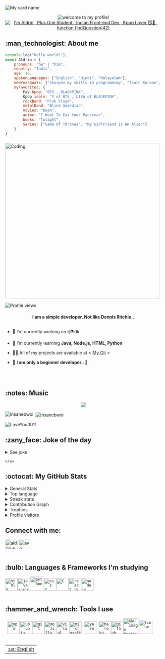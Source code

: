 ![My card name](https://cardivo.vercel.app/api?name=LoveYou0011%20&description=Hi,%20Welcome%20To%20My%20Profile&image=https://i.imgur.com/tCKpvyS.png?q=tbn:ANd9GcR7aMC3bf4bg4l_nhYS2Un9FXbFYcB4T83Shjk8xSUZDh_D61LFpzbpeqLW&s=10?v=4&backgroundColor=%23e4f2f6&instagram=aldrin.exo&github=LoveYou0011&)
</p>
</p>

<div id="top"></div>
<div align="center" ><img alt="welcome to my profile!" src="https://i.imgur.com/nyXUfVf.jpeg"></div>


<div align="center">
    <a href="https://git.io/typing-svg"><img src="https://readme-typing-svg.herokuapp.com?font=Roboto+Slab&color=%237E3ACE&size=30&center=true&vCenter=true&width=450&lines=I'm+Aldrin;Plus+One+Student;Indian+Front-end+Dev;Kpop+Lover+😼💜;function+findQuestion(42)" alt="I'm Aldrin , Plus One Student , Indian Front-end Dev , Kpop Lover 😼💜 , function findQuestion(42)"></a>
</div>

<table align="right">
 <tr><td><a href="README.md">:us: English</a></td></tr>

<h2>:man_technologist: About me</h2>

```js
console.log("Hello world!");
const Aldrin = {
    pronouns: "he" | "him",
    country: "India",
    age: 16,
    spokenLanguages: ["English", "Hindi", "Malayalam"],
    newYearGoals: ["sharpen my skills in programming", "learn Korean", "get a job"],
    myFavorites: {
        Fav-Kpop: "BTS , BLACKPINK",
        Kpop idols: "V of BTS , LISA of BLACKPINK",
        rockBand: "Pink Floyd",
        metalBand: "Blind Guardian",
        movies: "Bean",
        anime: "I Want To Eat Your Pancreas",
        books: "Twlight",
        Series: ["Game Of Thrones", "My GirlFriend Is An Alien"]
    }
}
```
<h3 align="center"></h3>
<img align="center" alt="Coding" width="500" src="https://media2.giphy.com/media/qFw6AsQptpuzQ33Fjd/giphy.gif?cid=6c09b952d65a849d347feeab83b62850459c4e66cf9f4569&rid=giphy.gif&ct=g">


 ![Profile views](https://gpvc.arturio.dev/quiec)



</details>


<h4 align="center">I am a simple developer. Not like Dennis Ritchie..
<h4 align="center">

##


- 🔭 I’m currently working on 🙄❓idk
- 🌱 I’m currently learning **Java, Node.js, HTML, Python**

- 👨‍💻 All of my projects are available at > [My Git](https://github.com/LoveYou0011/) <

- 💫 **I am only a beginner developer.. 🌆**

</br></br>

<h2>:notes: Music <a</a></h2>
</details>
<div align="center">
<img src="https://spotify-github-profile.vercel.app/api/view?uid=ar5xr05io7p2lrvlzz8cgpz7f&cover_image=false)" />
  </div>
</h2>




</p>
<p><img align="left" src="https://github-readme-stats.vercel.app/api/top-langs?username=LoveYou0011&show_icons=true&locale=en&layout=compact" alt="insanebwoi" /></p>

<p>&nbsp;<img align="center" src="https://github-readme-stats.vercel.app/api?username=LoveYou0011&show_icons=true&locale=en" alt="insanebwoi" /></p>

<p><img align="center" src="https://github-readme-streak-stats.herokuapp.com/?user=LoveYou0011&" alt="LoveYou0011" /></p>

</details>
<h2>:zany_face: Joke of the day</h2>
<details>
<summary>See joke</summary>
    <a href="https://github.com/ABSphreak/readme-jokes">
        <img src="https://readme-jokes.vercel.app/api?theme=tokyonight&hideBorder" alt="Jokes Card" />
    </a>
</details> 

    </a>
</details>
<h2>:octocat: My GitHub Stats</h2>
<details>
<summary>General Stats</summary>
<div>
    <img alt="github repos" src="https://badges.pufler.dev/repos/Carol42?color=181717&style=for-the-badge&labelColor=7E3ACE">
    <img alt="commits today" src="https://badges.pufler.dev/commits/daily/Carol42?color=181717&style=for-the-badge&labelColor=7E3ACE">
    <img alt="commits this week" src="https://badges.pufler.dev/commits/weekly/Carol42?color=181717&style=for-the-badge&labelColor=7E3ACE">
    <img alt="commits this month" src="https://badges.pufler.dev/commits/monthly/Carol42?color=181717&style=for-the-badge&labelColor=7E3ACE">
</div>
<div alig="center">
    <a href="https://github.com/anuraghazra/github-readme-stats">
        <img height=180em src="https://github-readme-stats.vercel.app/api?username=Carol42&count_private=true&show_icons=true&theme=midnight-purple&hide_border=true&hide_title=true" alt="my github stats" />
    </a>
</div>
</details>
<details>
<summary>Top language</summary>
    <a href="https://github.com/anuraghazra/github-readme-stats">
        <img height=180em src="https://github-readme-stats.vercel.app/api/top-langs/?username=Carol42&theme=midnight-purple&hide_border=true&layout=compact&custom_title=Most+Used+Languages*" alt="most used languages" />
    </a>
    <p><b>*Note:</b> Top languages is only a metric of the languages my public code consists of and doesn't reflect experience or skill level.</p>
</details>
<details>
<summary>Streak stats</summary>
    <a href="https://github.com/DenverCoder1/github-readme-streak-stats">
        <img height=180em src="https://github-readme-streak-stats.herokuapp.com/?user=Carol42&theme=midnight-purple&hide_border=true" alt="streak stats"/>
    </a>
</details>
<details>
<summary>Contribution Graph</summary>
<a href="https://github.com/ashutosh00710/github-readme-activity-graph">
    <img alt="github activity graph" src="https://activity-graph.herokuapp.com/graph?username=Carol42&area=true&hide_border=true&bg_color=000&line=7E3ACE&point=1E0E31&color=7E3aCE&area_color=7E3ACE">
</a>
</details>
<details>
<summary>Trophies</summary>
<a href="https://github.com/ryo-ma/github-profile-trophy">
    <img alt="github trophies" src="https://github-profile-trophy.vercel.app/?username=Carol42&theme=darkhub&no-frame=true&column=7">
</a>
</details>
<details>
<summary>Profile visitors</summary>
<p align="center">:round_pushpin: Profile visitors</p>
<div align="center">
    <img alt="visitors counter" src="https://profile-counter.glitch.me/Carol42/count.svg">
</div>
</details>

<h2 align="left">Connect with me:</h2>
<p align="left">

<a href="https://instagram.com/aldrin.exo" target="blank"><img align="center" src="https://raw.githubusercontent.com/rahuldkjain/github-profile-readme-generator/master/src/images/icons/Social/instagram.svg" alt="aldrin.exo" height="30" width="40" /></a>
<a href="https://wa.me/+917909139146" target="blank"><img align="center" src="https://raw.githubusercontent.com/rahuldkjain/github-profile-readme-generator/master/src/images/icons/Social/whatsapp.svg" alt="avo" height="30" width="40" /></a>
</br></br>

<h2>:bulb: Languages & Frameworks I'm studying</h2>
<code><img title="HTML 5" alt="html5" width="40px" src="https://cdn.jsdelivr.net/gh/devicons/devicon/icons/html5/html5-original.svg" /></code>
<code><img title="JavaScript" alt="javascript" width="40px" src="https://cdn.jsdelivr.net/gh/devicons/devicon/icons/javascript/javascript-original.svg" /></code>
<code><img title="Python" alt="python" width="45px" src="https://cdn.jsdelivr.net/gh/devicons/devicon/icons/python/python-original.svg" /></code>
<code><img title="CSS 3" alt="css 3" width="40px" src="https://cdn.jsdelivr.net/gh/devicons/devicon/icons/css3/css3-original.svg" /></code>
<code><img title="C" alt="C" width="40px" src="https://cdn.jsdelivr.net/gh/devicons/devicon/icons/c/c-original.svg" /></code>
<code><img title="ReactJS" alt="react js" width="40px" src="https://cdn.jsdelivr.net/gh/devicons/devicon/icons/react/react-original.svg" /></code>
<code><img title="NodeJS" alt="node js" width="40px" src="https://cdn.jsdelivr.net/gh/devicons/devicon/icons/nodejs/nodejs-original.svg" /></code>
</br></br>

<h2>:hammer_and_wrench: Tools I use</h2>
<code> <img title="npm" alt="npm" width="40px" src="https://cdn.jsdelivr.net/gh/devicons/devicon/icons/npm/npm-original-wordmark.svg" /></code>
<code><img title="Ubuntu" alt="ubuntu" width="40px" src="https://cdn.jsdelivr.net/gh/devicons/devicon/icons/ubuntu/ubuntu-plain.svg" /></code>
<code><img title="Git" alt="git" width="40px" src="https://cdn.jsdelivr.net/gh/devicons/devicon/icons/git/git-original.svg" /></code>
<code><img title="Mozilla Firefox" alt="mozilla firefox" width="40px" src="https://cdn.jsdelivr.net/gh/devicons/devicon/icons/firefox/firefox-original.svg" /></code>
<code><img title="VS Code" alt="visual studio code" width="40px" src="https://cdn.jsdelivr.net/gh/devicons/devicon/icons/vscode/vscode-original.svg" /></code>
<code><img title="MS Windows" alt="microsoft windows" width="40px" src="https://cdn.jsdelivr.net/gh/devicons/devicon/icons/windows8/windows8-original.svg" /></code>
<code> <img title="Yarn" alt="yarn" width="40px" src="https://cdn.jsdelivr.net/gh/devicons/devicon/icons/yarn/yarn-original.svg" /></code>
<code> <img title="Heroku" alt="heroku" width="40px" src="https://cdn.jsdelivr.net/gh/devicons/devicon/icons/heroku/heroku-original-wordmark.svg" /></code>
<code><img title="GitHub" alt="github" width="40px" src="https://cdn.jsdelivr.net/gh/devicons/devicon/icons/github/github-original.svg" /></code>
<code><img title="GIMP" alt="GNU Image Manipulation Program - GIMP" width="50px" src="https://cdn.jsdelivr.net/gh/devicons/devicon/icons/gimp/gimp-original.svg" /></code>
<code><img title="Linux" alt="linux" width="45px" src="https://cdn.jsdelivr.net/gh/devicons/devicon/icons/linux/linux-original.svg" /></code>
</br></br>
